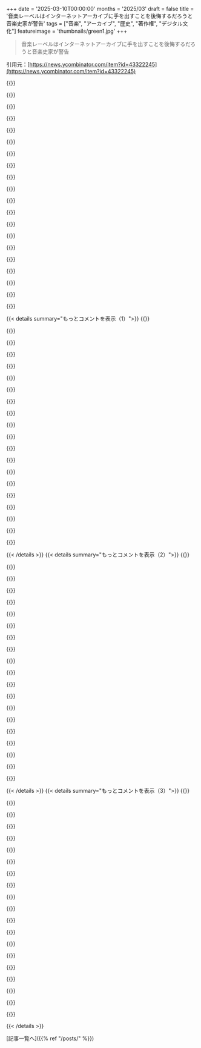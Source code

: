 +++
date = '2025-03-10T00:00:00'
months = '2025/03'
draft = false
title = '音楽レーベルはインターネットアーカイブに手を出すことを後悔するだろうと音楽史家が警告'
tags = ["音楽", "アーカイブ", "歴史", "著作権", "デジタル文化"]
featureimage = 'thumbnails/green1.jpg'
+++

> 音楽レーベルはインターネットアーカイブに手を出すことを後悔するだろうと音楽史家が警告

引用元：[https://news.ycombinator.com/item?id=43322245](https://news.ycombinator.com/item?id=43322245)

{{<matomeQuote body="歴史的な遺産を失うことを後悔するだろうってことじゃなくて、農作物を壊滅させたバッタの群れが後で反省するかもって話みたいだね。" userName="DannyBee" createdAt="2025-03-10T16:48:59" color="">}}

{{<matomeQuote body="Babylon 5の例が好き。弁護士がデジタルモデルを保管しないように言ったせいで、WBが失ったんだ。" userName="wmil" createdAt="2025-03-10T20:51:00" color="#38d3d3">}}

{{<matomeQuote body="短期的利益を重視した結果、プロジェクトのデータが得られなくなるのはよくあること。データの管理が手薄なんだよね。" userName="quitit" createdAt="2025-03-10T21:56:53" color="#785bff">}}

{{<matomeQuote body="キルスイッチを考えたとき、バックアップを復元されるのが面倒だと思って、反撃しないことにする。" userName="lizard" createdAt="2025-03-11T02:32:00" color="">}}

{{<matomeQuote body="失われた情報を密かに組織に戻そうという議論があるみたいだよ。" userName="btrettel" createdAt="2025-03-11T02:11:14" color="">}}

{{<matomeQuote body="データがローカルにある企業なんて見たことない。今はほとんどクラウドだよ。古い慣習だね。" userName="NERD_ALERT" createdAt="2025-03-10T22:31:37" color="">}}

{{<matomeQuote body="＞ located on their user account or hardware<br>クラウドにもユーザーアカウントがある。前の従業員のスペースにリンクが死んでるのを見たことあるよ。" userName="lazyasciiart" createdAt="2025-03-11T02:18:22" color="">}}

{{<matomeQuote body="確かに、シェアポイントのアクセス要求通知が未だに来る。リンクが死んでるのも普通だね。" userName="cogman10" createdAt="2025-03-11T19:46:23" color="">}}

{{<matomeQuote body="実際、多くの企業はデータを失うことはない。ただ、データの意味や使い方を忘れるだけなんだよね。" userName="lrem" createdAt="2025-03-11T06:25:25" color="#45d325">}}

{{<matomeQuote body="MS365でのOneDriveのやり方では、従業員が辞めるとマネージャーが90日間でデータを探さないといけない。その内に必要なものが出てくるんだ。" userName="sarlalian" createdAt="2025-03-16T03:07:01" color="#ff5c5c">}}

{{<matomeQuote body="時代遅れのやり方を使っている企業がどうかと思うね。過去のやり方が通用しなくなったのは覚えてる？確かに今はクラウドだけど、5、10、20年前はそんなに主流じゃなかった。事前にどれだけクラウドが普及するかなんて、誰も予測できなかったんじゃない？" userName="LoganDark" createdAt="2025-03-10T22:53:30" color="">}}

{{<matomeQuote body="規制や新しい可能性を考慮して、ポリシーは数年ごとに見直さないといけないはずだけど、ポリシーの更新って面倒だよね。結果、データを失う羽目になってる。" userName="soco" createdAt="2025-03-11T08:44:47" color="">}}

{{<matomeQuote body="今はクラウドがあるけど、5、10、20年前はどうだった？はい、はい、そしていいえ。例えば、2021年の”The Cloud”についての説明があるよ。" userName="thaumasiotes" createdAt="2025-03-11T00:21:49" color="">}}

{{<matomeQuote body="The Onionのクラウドに関するパロディも2012年に結構良かったよ：リンクもあるけど、古いアニメーションに見えるね。10年前になんでそれを使わなかったのか叱られるとは思わなかった。" userName="LoganDark" createdAt="2025-03-11T03:44:38" color="">}}

{{<matomeQuote body="パブリックブランチに強制プッシュできない会社はダメだね。" userName="windward" createdAt="2025-03-11T09:07:55" color="">}}

{{<matomeQuote body="誰かが最新のソフトウェアで全ての船をやり直したらしいけど、WBのせいでダメになったみたい。それでもB5の船はサイファイの中で最高だと思う。" userName="7thaccount" createdAt="2025-03-11T01:49:31" color="">}}

{{<matomeQuote body="Vorlonの船が大好きだけど、The Expanseの宇宙戦は最高だね。Lexxの宇宙船も好きだけど、シリーズ自体はちょっとイビツだった。" userName="ndsipa_pomu" createdAt="2025-03-11T10:10:25" color="#38d3d3">}}

{{<matomeQuote body="Expanseの戦闘はリアルだけど、B5のStar Furyの戦闘シーンはその時代には画期的だったよ。Expanseの船は現代の人間技術に近いし、B5は特殊なデザインの船が多かったね。" userName="7thaccount" createdAt="2025-03-11T16:07:26" color="#ff33a1">}}

{{<matomeQuote body="昔はB5のグラフィックをAmigaでレンダリングしてたのが誇りだったんだ。自分もAmigaユーザーだったからね。" userName="ndsipa_pomu" createdAt="2025-03-11T16:09:27" color="">}}

{{<matomeQuote body="公式・非公式のアーカイブにリクエストが届かなくなるのは悲しいね。" userName="walterbell" createdAt="2025-03-10T21:18:09" color="">}}

{{< details summary="もっとコメントを表示（1）">}}
{{<matomeQuote body="本当に消えてしまった物語だね。" userName="yapyap" createdAt="2025-03-10T20:58:01" color="">}}

{{<matomeQuote body="その通り。先のことを考えられないと、経済的な後悔が待ってるかもね。音楽業界のアーカイブ問題ってひどい。Lightning Hopkinsの音源はSmithsonian Archivesのおかげで残っているし、今も独立レーベルが再発している。音楽業界がただの流行を追っていたら、彼の音楽は忘れ去られていたね。" userName="agentultra" createdAt="2025-03-10T17:47:27" color="#ff5c5c">}}

{{<matomeQuote body="アンダードッグズに乾杯！忘れ去られたソフトウェアのゲーム、誰か覚えてる？" userName="ysofunny" createdAt="2025-03-11T00:40:12" color="">}}

{{<matomeQuote body="Home of the Underdogs（アンダードッグズ）だね。2004年にはフォーラムに参加してたよ。管理者が女性であることが知られて盛り上がったのを覚えてるけど、2004年って女性が大きなプロジェクトをリードしていることに驚かれる時代だったね。" userName="the_af" createdAt="2025-03-11T02:58:49" color="">}}

{{<matomeQuote body="ゲームに関して言えば、技術の進化が速すぎて古いゲームを維持するのが難しいこともあるし、見た目が古いと興味を失う人も多いよね。AIがグラフィック面でこの状況を改善するかもしれないけど、古い環境をエミュレートするような技術があれば、もっと再リリースが増えるかも。" userName="CuriouslyC" createdAt="2025-03-10T19:59:35" color="#45d325">}}

{{<matomeQuote body="＞一般的に16ビットの美学を除いて、古いゲームの見た目に嫌悪感を示す人が多いよね。最近のインディー開発者のDavid Szymanskiは、PS1時代のグラフィック風のゲームをたくさん出してるし、他にも90年代後半や2000年代初頭のスタイルを模したゲームが増えてる。むしろ技術的制約がなくても、このビジュアルスタイルが未来でも使われるかも。" userName="badsectoracula" createdAt="2025-03-11T11:18:10" color="#38d3d3">}}

{{<matomeQuote body="AIはどう関係するの？エミュレーターのことを言ってるの？すでに存在するし、主な反対派はIPを持ってる企業だよ。多くの企業はコミュニティが無料で古いゲームを維持するのを嫌がってる。" userName="Majora320" createdAt="2025-03-10T20:57:42" color="">}}

{{<matomeQuote body="古いゲームは技術的にはアーカイブが簡単だよ。4MB以下のファイルがあれば、それを保存すればいいだけだし、小さいファイルを1ドルや5ドルで売るのも解決済みの問題だよ。" userName="Dylan16807" createdAt="2025-03-10T20:26:27" color="">}}

{{<matomeQuote body="一般的に16ビットの美学を除けば、昔のゲームの見た目が嫌われて、あまり関心を持たれないんだよね。今の人が好むかどうかじゃなくて、デジタル歴史の重要な一部をアーカイブして保存することが大事なんだよ。過去のビデオゲームは大きな存在だったし、音楽と同様に、本当に保存するにはプレイできる必要があるんだ。古代エジプトの遺物を保存する意義が理解されないっていうのと同じだね。" userName="the_af" createdAt="2025-03-11T03:02:57" color="#45d325">}}

{{<matomeQuote body="ごめん、君の話は抽象的すぎるよ。ビデオゲームの保存の問題は、IAがアーカイブのための図書館免除を得られていないことにあるよ。図書館がみたいな形で、ゲームをアートとして認識ってされてないからね。これをやりたいと思ってる人はたくさんいるんだ。" userName="sitkack" createdAt="2025-03-10T20:39:09" color="">}}

{{<matomeQuote body="その図書館免除について、参考文献ちょうだい？本当に疑問なんだけど、図書館が特別な権利を持つことなんて、デジタルの世界ではあまりないと思うんだ。" userName="ghaff" createdAt="2025-03-11T13:12:43" color="">}}

{{<matomeQuote body="https://www.copyright.gov/1201/2024/" userName="phonon" createdAt="2025-03-11T14:30:51" color="">}}

{{<matomeQuote body="そこに図書館に特権を与えるようなことは何も書いてないよね。彼らがどんなふうに自分たちを定義しても、著作権法からの一般的な免除はないと思うんだ。" userName="ghaff" createdAt="2025-03-11T14:50:42" color="#ff5733">}}

{{<matomeQuote body="17 usc 108を調べてみて。" userName="PlaneSploit" createdAt="2025-03-12T02:44:24" color="">}}

{{<matomeQuote body="ゴールポストを動かすのは何で？”Final Rule”をクリックして、PDFを見れば現在有効な免除について詳しく書いてあるよ。図書館に一般的な免除なんてのは絶対にないし、これからもないよ。特定の、一時的な制限付きの免除だけが有効なんだ。" userName="phonon" createdAt="2025-03-12T03:51:54" color="#45d325">}}

{{<matomeQuote body="まさにその通り、草刈り機に擬人化するようなものだね。レコード会社のエグゼクティブにはそんな発想は絶対にないよ。" userName="cheeseomlit" createdAt="2025-03-10T17:02:22" color="">}}

{{<matomeQuote body="そんなことはあり得ないと思う。この冷酷な存在が気にするとは思えないし。" userName="racl101" createdAt="2025-03-10T17:14:42" color="">}}

{{<matomeQuote body="”後悔”って言葉を使うのは、彼らが気にしてるってことじゃない？" userName="dylan604" createdAt="2025-03-10T17:00:36" color="">}}

{{<matomeQuote body="スレ内にはかなり浅い意見が多いね。記事を読んでない人が多い印象。引用の前後関係を見てみてよ：＞”彼らは後悔するだろう”とSeubertは予測している。”金銭面ではなく歴史的な観点から。”これは記事の中心的なポイントではない。彼が言ってるのは、Capitol Recordsの人々がこうした作品へのアクセスを制限したことを後悔するだろうってことだよ。" userName="lurk2" createdAt="2025-03-10T18:05:44" color="#785bff">}}

{{<matomeQuote body="＞”Geffen Recordsの人々は、こうした作品へのアクセスを制限したことを後悔するだろう”とは書いたけど、実際、このスレで言われてるのは、彼らは後悔もしないし、覚えてもいないってこと。そんな未来の後悔を想像するのは安易だと思う。音楽が失われるのは良くないって指摘をする人は誰もいないし、レコード会社の幹部の後悔についても戦略や方法論が必要だ。" userName="pessimizer" createdAt="2025-03-10T18:21:09" color="">}}


{{< /details >}}
{{< details summary="もっとコメントを表示（2）">}}
{{<matomeQuote body="スレ内で、レコード会社は利益最大化を目指す企業だから、感情はないって意見があったけど、ここでの主張は違う。そういう行動は越えて、後悔が生まれることもある。クリエイター側はそれを知っているから、やってることが無謀だってことを単純に観察して言ってるだけ。音楽の失われることが当たり前と思われるのはいやだ。" userName="lurk2" createdAt="2025-03-10T18:52:31" color="#38d3d3">}}

{{<matomeQuote body="＞開発者はゲームを作るけど、レコードの役員はお金を稼ぐ。お金を気にしない芸術家もいるかもしれないが、実際、ほとんどの人はフィクションで描かれるような冷たいキャラクターだ。役員はクリエイターを切り捨て、AIに置き換えることを喜んでいる。彼らが後悔するってのは、誤解に基づいていると思う。結局、彼らは音楽よりも数字を追ってる。" userName="ToucanLoucan" createdAt="2025-03-10T19:57:29" color="">}}

{{<matomeQuote body="その周囲のシステムや企業環境が人々をそうさせていて、感情を持たない人ばかりは育たない。結果として、多くの人は後悔もしないように教育されていて、その考え方が彼らの中に根付いていると思う。" userName="BriggyDwiggs42" createdAt="2025-03-10T19:35:24" color="">}}

{{<matomeQuote body="＞音楽の損失が悪いって指摘は、実際に訴訟を起こしてる人たちには必要なんだ。" userName="thayne" createdAt="2025-03-11T03:20:05" color="">}}

{{<matomeQuote body="世間の反感を表に出すことは良いと思う。最近のように、悪党やシステム的な抑圧者を擁護する少数派は必ずいるから。ただ、その意見を述べるだけじゃなく、実効ある戦略が必要だね。" userName="rolandog" createdAt="2025-03-10T18:40:45" color="#ff5733">}}

{{<matomeQuote body="夢物語だね。こういう人たちは自分がやってることを理解していて、贅沢な生活を送りながら、後悔なんてしないと思う。" userName="nerdponx" createdAt="2025-03-11T01:50:15" color="">}}

{{<matomeQuote body="彼らはゲームを作る開発者とは違うと思う。20年前のゲームが売れたおかげで、家族を養うことができたのに、後悔なんてほとんどないんじゃないかな。" userName="fragmede" createdAt="2025-03-10T18:21:39" color="">}}

{{<matomeQuote body="DRMは良い例じゃないかもしれないけど、よくある話。開発者はゲームやアプリを作って、後に手放す。企業がそれを廃盤にすることもある。それを後悔する人もいるけど、根本的には金を追求し、利益を最大化することに囚われている人が多いんじゃないかな。" userName="lurk2" createdAt="2025-03-10T19:28:40" color="">}}

{{<matomeQuote body="言ってることに賛成！全く理論がないのにありえない提案だね。" userName="freejazz" createdAt="2025-03-10T18:52:30" color="">}}

{{<matomeQuote body="レコードが失われることを本当に後悔するのは経営者くらいで、結局金しか考えてない連中だよ。音の歴史家は自分の悩みを他の人に投影しているだけだと思う。" userName="kazinator" createdAt="2025-03-10T17:26:39" color="">}}

{{<matomeQuote body="HBO MaxのCEO、<br>https://en.wikipedia.org/wiki/David_Zaslav がアメリカ市民の税金でアート作品を台無しにしてるんだ。アメリカの納税者が彼のためにアートを破壊させてるのはやばい。" userName="sitkack" createdAt="2025-03-10T20:45:12" color="#45d325">}}

{{<matomeQuote body="もっと複雑な話さ。HBOがアーティストやスタッフに5000万ドル使って作ったものが売れなかったら、無駄な投資は避けるためにそれを計上して別のものを作り直すんだ。これはVCとはあまり変わらないよ。" userName="badlibrarian" createdAt="2025-03-10T22:11:52" color="">}}

{{<matomeQuote body="違うよ。すでにストリーミング済みのアニメ番組がHBO Maxから引き上げられて完全に書き消されてる。もうアクセスできないはず。" userName="sitkack" createdAt="2025-03-10T23:27:25" color="">}}

{{<matomeQuote body="絶対にアクセスできるよ。主要なストリーミングサービスは新しいエピソードや映画を数時間でプライベートのbittorrentトラッカーやusenetにアップロードしてるし。HBO Maxのコンテンツは消えてないし。" userName="def13" createdAt="2025-03-12T04:57:06" color="">}}

{{<matomeQuote body="それは違う。資産の減価はGoodwillと同じで、納税者には影響がない。放送されたものはまだ存在してることくらい、みんな分かってるだろ。" userName="badlibrarian" createdAt="2025-03-10T23:38:02" color="">}}

{{<matomeQuote body="このことに情熱を感じてるのはわかるけど、税金の控除は納税者が金を払うことになる。" userName="sitkack" createdAt="2025-03-11T00:11:47" color="">}}

{{<matomeQuote body="税金の控除っていうのは要するに納税者が少なく払うことになって、全体の税収が減るんだ。あなたの隣人が住宅ローンの利息を控除しても、あなたの税金は上がらない。特定の税控除の方針が気に入らないなら、それについて議論するべきだよ。" userName="badlibrarian" createdAt="2025-03-11T01:01:36" color="">}}

{{<matomeQuote body="1つの個人が税収を不正に減らすと、それが他の納税者に負担をかけるんだ。この問題を議論するべきだと思うけど、そういう声はあまり聞かないね。" userName="nerdponx" createdAt="2025-03-11T01:53:41" color="#785bff">}}

{{<matomeQuote body="政策としては悪いかもしれないが、不正ではない。赤字運営でもうまくやれば長期的には利益が出る可能性も。" userName="badlibrarian" createdAt="2025-03-11T02:31:09" color="">}}

{{<matomeQuote body="巧妙な会計で作った偽の損失だから fraudulent だよ。" userName="nerdponx" createdAt="2025-03-11T12:22:36" color="">}}


{{< /details >}}
{{< details summary="もっとコメントを表示（3）">}}
{{<matomeQuote body="私が言ったことじゃない。要するに、収益がほとんど出ないアプリを作って、それを消して損失を書き込むのは賢くないし不正でもない。" userName="badlibrarian" createdAt="2025-03-11T13:44:47" color="">}}

{{<matomeQuote body="なるほど、私は実際に納税者に対する詐欺だと言ってるんだ。法律上は不正とされないかもしれないけど。" userName="nerdponx" createdAt="2025-03-11T14:03:33" color="">}}

{{<matomeQuote body="中流階級は愛してる労働だけが成功するって教わるんだよ。レコード会社の社長が愛せば成功するっていう思想を持ってる。成功するには隣の人よりも愛を注がなきゃいけないんだ。" userName="pessimizer" createdAt="2025-03-10T18:15:42" color="">}}

{{<matomeQuote body="Internet Archiveは何も消さないんだよ。URLは残してダウンロードだけブロックしたりしてる。最近は大量にアイテムを“ダーク”にして検索結果から消してる。賢い解決策はアイテムは残して、フルファイルのダウンロードをブロックして抜粋だけを見せればいいと思う。" userName="badlibrarian" createdAt="2025-03-10T18:10:21" color="">}}

{{<matomeQuote body="フルファイルをダウンロードさせずに抜粋を見せるって、Google Booksのやり方だね。Internet Archiveはそれを避けたいのかも。ただ、今や本自体の保管所じゃなくて検索インデックスになってる。" userName="Miraste" createdAt="2025-03-10T21:02:10" color="">}}

{{<matomeQuote body="アーカイブには著作権の問題を避けるために制限が必要なんだ。昔は現地で見ないといけなかったりしてた。でも、公開は別で、博物館は小さなサムネイルを見せるだけだし、図書館にはルールがあるから。伝統的には抜粋を見せて、研究者にフルワークを見せる道を用意してくれてた。" userName="badlibrarian" createdAt="2025-03-10T22:00:17" color="#ff5733">}}

{{<matomeQuote body="そう、Internet Archiveは閉じられたアーカイブに対抗するためにできたっていう点が重要だよ。全ての知識へのユニバーサルアクセスを提供するのが目的だから、もしそれがロックされてたら意味がない。でも、アメリカの著作権法の下ではそれは違法なんだ。" userName="Miraste" createdAt="2025-03-10T22:37:25" color="">}}

{{<matomeQuote body="アーカイブの歴史を見ると、彼らのミッションは時間と共に変わったんだよ。寄付を求めるようになったのも事情がある。法律を守る必要があって、賢く行動しないといけない。権利を押すなら、慎重にやるべきだよ。" userName="badlibrarian" createdAt="2025-03-10T23:43:32" color="">}}

{{<matomeQuote body="90年代のネットワークセキュリティ、楽しかったね。アーカイブは確かに進化してるけど、法的にもっと賢い方法があったと思う。記事で触れた免除は障がい者向けのアクセスに関するもので、別の提案がブロックされたんだ。" userName="Miraste" createdAt="2025-03-11T00:16:05" color="">}}

{{<matomeQuote body="利益追求の機関は後悔しないよ。もしそうなら、インターネットアーカイブのようなプロジェクトは発生しなかったと思う。" userName="lenerdenator" createdAt="2025-03-10T16:47:15" color="">}}

{{<matomeQuote body="CobainやWinehouseは関係ないじゃん。彼らはレコード会社が関わる前から問題を抱えてたよね。Princeはシンボルになったけど、それはレコード会社がアーティストを支配してたことを象徴してると思う。" userName="dylan604" createdAt="2025-03-10T17:02:56" color="">}}

{{<matomeQuote body="同意だわ。Cobainは名声や薬の問題、腹痛に苦しんでたし、レコード会社との関係は関係ないと思う。もしかしたら私が間違ってるかもしれないけどね。" userName="racl101" createdAt="2025-03-10T17:17:03" color="">}}

{{<matomeQuote body="同意。Cobainは契約を履行するためのプレッシャーが大きくて、彼の問題を悪化させたんだと思う。ただの商品扱いされてたしね。" userName="lenerdenator" createdAt="2025-03-10T20:25:55" color="#ff5733">}}

{{<matomeQuote body="ジャーナリストが企業に人間的な感情を持たせるのはなんか違和感があるな。企業は利益を最大化することだけに生きてる無感情な存在だよ。" userName="qoez" createdAt="2025-03-10T17:32:37" color="">}}

{{<matomeQuote body="いや、企業は単なる人の集まりだよ。感情が見えるのは不適切な時ばかりだけど、ちゃんと人間の感情があるんだから。" userName="NoMoreNicksLeft" createdAt="2025-03-10T19:07:01" color="">}}

{{<matomeQuote body="インターネットアーカイブも法律も感情なんてないし、全て合理的なプロセスで動いてるんだよ。あなたはただの存在なの。" userName="psychoslave" createdAt="2025-03-10T18:04:01" color="">}}

{{<matomeQuote body="親が言いたかったのは、企業は単一の目標を持った存在として成り立たないってことだと思う。人間同士の相互作用なんだから、もっと複雑なんだよ。" userName="bunderbunder" createdAt="2025-03-10T20:06:11" color="">}}

{{<matomeQuote body="GeffenはCobainに heroin を打たなかったし、Island RecordsもWinehouse に毎日ウイスキーを強制しなかった。彼ら自身がしてたことだよ。" userName="quickthrowman" createdAt="2025-03-10T19:45:13" color="#45d325">}}

{{<matomeQuote body="彼らはしなかったけど、アーティストの問題が悪化しないようにすることが、レコード会社にとっても長期的には良い投資なんじゃないかな。" userName="lenerdenator" createdAt="2025-03-10T20:27:28" color="">}}

{{<matomeQuote body="Winehouseのマネージャーは彼女を守ろうとしたのが有名だよね。結局、給料をもらうことがアーティストの破綻に繋がってたと思う。" userName="aerostable_slug" createdAt="2025-03-10T20:48:25" color="">}}


{{< /details >}}


[記事一覧へ]({{% ref "/posts/" %}})

